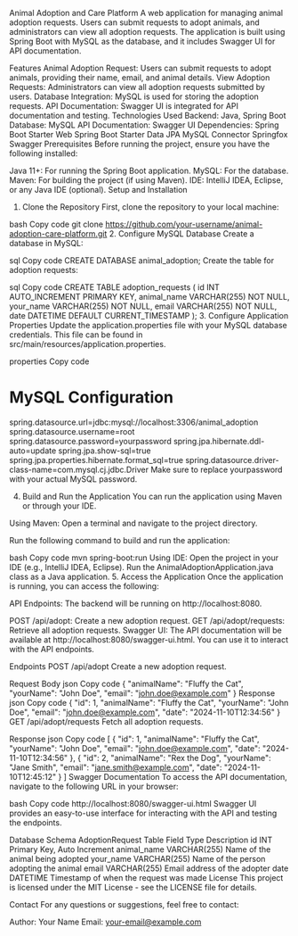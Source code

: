 Animal Adoption and Care Platform
A web application for managing animal adoption requests. Users can submit requests to adopt animals, and administrators can view all adoption requests. The application is built using Spring Boot with MySQL as the database, and it includes Swagger UI for API documentation.

Features
Animal Adoption Request: Users can submit requests to adopt animals, providing their name, email, and animal details.
View Adoption Requests: Administrators can view all adoption requests submitted by users.
Database Integration: MySQL is used for storing the adoption requests.
API Documentation: Swagger UI is integrated for API documentation and testing.
Technologies Used
Backend: Java, Spring Boot
Database: MySQL
API Documentation: Swagger UI
Dependencies:
Spring Boot Starter Web
Spring Boot Starter Data JPA
MySQL Connector
Springfox Swagger
Prerequisites
Before running the project, ensure you have the following installed:

Java 11+: For running the Spring Boot application.
MySQL: For the database.
Maven: For building the project (if using Maven).
IDE: IntelliJ IDEA, Eclipse, or any Java IDE (optional).
Setup and Installation
1. Clone the Repository
First, clone the repository to your local machine:

bash
Copy code
git clone https://github.com/your-username/animal-adoption-care-platform.git
2. Configure MySQL Database
Create a database in MySQL:

sql
Copy code
CREATE DATABASE animal_adoption;
Create the table for adoption requests:

sql
Copy code
CREATE TABLE adoption_requests (
    id INT AUTO_INCREMENT PRIMARY KEY,
    animal_name VARCHAR(255) NOT NULL,
    your_name VARCHAR(255) NOT NULL,
    email VARCHAR(255) NOT NULL,
    date DATETIME DEFAULT CURRENT_TIMESTAMP
);
3. Configure Application Properties
Update the application.properties file with your MySQL database credentials. This file can be found in src/main/resources/application.properties.

properties
Copy code
# MySQL Configuration
spring.datasource.url=jdbc:mysql://localhost:3306/animal_adoption
spring.datasource.username=root
spring.datasource.password=yourpassword
spring.jpa.hibernate.ddl-auto=update
spring.jpa.show-sql=true
spring.jpa.properties.hibernate.format_sql=true
spring.datasource.driver-class-name=com.mysql.cj.jdbc.Driver
Make sure to replace yourpassword with your actual MySQL password.

4. Build and Run the Application
You can run the application using Maven or through your IDE.

Using Maven:
Open a terminal and navigate to the project directory.

Run the following command to build and run the application:

bash
Copy code
mvn spring-boot:run
Using IDE:
Open the project in your IDE (e.g., IntelliJ IDEA, Eclipse).
Run the AnimalAdoptionApplication.java class as a Java application.
5. Access the Application
Once the application is running, you can access the following:

API Endpoints: The backend will be running on http://localhost:8080.

POST /api/adopt: Create a new adoption request.
GET /api/adopt/requests: Retrieve all adoption requests.
Swagger UI: The API documentation will be available at http://localhost:8080/swagger-ui.html. You can use it to interact with the API endpoints.

Endpoints
POST /api/adopt
Create a new adoption request.

Request Body
json
Copy code
{
  "animalName": "Fluffy the Cat",
  "yourName": "John Doe",
  "email": "john.doe@example.com"
}
Response
json
Copy code
{
  "id": 1,
  "animalName": "Fluffy the Cat",
  "yourName": "John Doe",
  "email": "john.doe@example.com",
  "date": "2024-11-10T12:34:56"
}
GET /api/adopt/requests
Fetch all adoption requests.

Response
json
Copy code
[
  {
    "id": 1,
    "animalName": "Fluffy the Cat",
    "yourName": "John Doe",
    "email": "john.doe@example.com",
    "date": "2024-11-10T12:34:56"
  },
  {
    "id": 2,
    "animalName": "Rex the Dog",
    "yourName": "Jane Smith",
    "email": "jane.smith@example.com",
    "date": "2024-11-10T12:45:12"
  }
]
Swagger Documentation
To access the API documentation, navigate to the following URL in your browser:

bash
Copy code
http://localhost:8080/swagger-ui.html
Swagger UI provides an easy-to-use interface for interacting with the API and testing the endpoints.

Database Schema
AdoptionRequest Table
Field	Type	Description
id	INT	Primary Key, Auto Increment
animal_name	VARCHAR(255)	Name of the animal being adopted
your_name	VARCHAR(255)	Name of the person adopting the animal
email	VARCHAR(255)	Email address of the adopter
date	DATETIME	Timestamp of when the request was made
License
This project is licensed under the MIT License - see the LICENSE file for details.

Contact
For any questions or suggestions, feel free to contact:

Author: Your Name
Email: your-email@example.com
